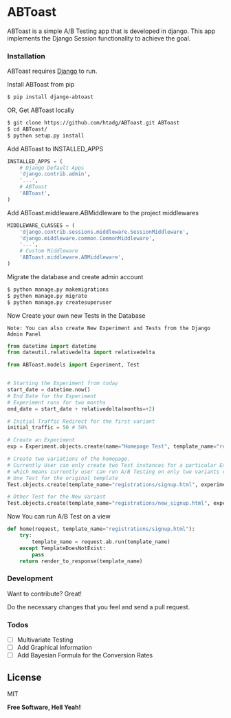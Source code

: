 # ABToast

ABToast is a simple A/B Testing app that is developed in django. This app implements the Django Session functionality to achieve the goal.

### Installation

ABToast requires [Django](https://www.djangoproject.com/download/) to run.

Install ABToast from pip
```sh
$ pip install django-abtoast
```
OR, Get ABToast locally
```sh
$ git clone https://github.com/htadg/ABToast.git ABToast
$ cd ABToast/
$ python setup.py install
```

Add ABToast to INSTALLED_APPS
```python
INSTALLED_APPS = (
    # Django Default Apps
    'django.contrib.admin',
    '...',
    # ABToast
    'ABToast',
)
```
Add ABToast.middleware.ABMiddleware to the project middlewares
```python
MIDDLEWARE_CLASSES = (
    'django.contrib.sessions.middleware.SessionMiddleware',
    'django.middleware.common.CommonMiddleware',
    '...',
    # Custom Middleware
    'ABToast.middleware.ABMiddleware',
)
```
Migrate the database and create admin account
```sh
$ python manage.py makemigrations
$ python manage.py migrate
$ python manage.py createsuperuser
```
Now Create your own new Tests in the Database
```
Note: You can also create New Experiment and Tests from the Django Admin Panel
```
```python
from datetime import datetime
from dateutil.relativedelta import relativedelta

from ABToast.models import Experiment, Test


# Starting the Experiment from today
start_date = datetime.now()
# End Date for the Experiment
# Experiment runs for two months
end_date = start_date + relativedelta(months=+2)

# Initial Traffic Redirect for the first variant
initial_traffic = 50 # 50%

# Create an Experiment
exp = Experiment.objects.create(name="Homepage Test", template_name="registrations/signup.html", goal="registrations/success", start=start_date, end=end_date, cancelled=True)

# Create two variations of the homepage.
# Currently User can only create two Test instances for a particular Experiment
# which means currently user can run A/B Testing on only two variants of a Page
# One Test for the original template
Test.objects.create(template_name="registrations/signup.html", experiment=exp)

# Other Test for the New Variant
Test.objects.create(template_name="registrations/new_signup.html", experiment=exp)
```
Now You can run A/B Test on a view
```python
def home(request, template_name="registrations/signup.html"):
    try:
        template_name = request.ab.run(template_name)
    except TemplateDoesNotExist:
        pass
    return render_to_response(template_name)
```
### Development

Want to contribute? Great!

Do the necessary changes that you feel and send a pull request.


### Todos

 - [ ] Multivariate Testing
 - [ ] Add Graphical Information
 - [ ] Add Bayesian Formula for the Conversion Rates

License
----

MIT

**Free Software, Hell Yeah!**
